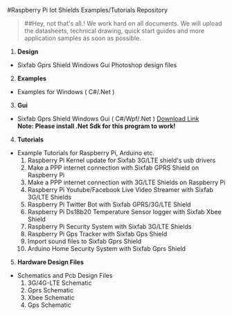 #Raspberry Pi Iot Shields Examples/Tutorials Repository

> ##Hey, not that's all.! We work hard on all documents. We will upload the datasheets,  technical drawing, quick start guides and more application samples as soon as possible.

1. **Design**
  - Sixfab Gprs Shield Windows Gui Photoshop design files

2. **Examples**
  - Examples for Windows ( C#/.Net )
  
3. **Gui**
  - Sixfab Gprs Shield Windows Gui ( C#/Wpf/.Net ) [Download Link](https://raw.githubusercontent.com/sixfab/rpiShields/master/gui/SixFabWpf.rar)<br/>
    **Note: Please install .Net Sdk for this program to work!**
  
4. **Tutorials**
  - Example Tutorials for Raspberry Pi, Arduino etc.
    1.  Raspberry Pi Kernel update for Sixfab 3G/LTE shield's usb drivers
    2.  Make a PPP internet connection with Sixfab GPRS Shield on Raspberry Pi
    3.  Make a PPP internet connection with 3G/LTE Shields on Raspberry Pi
    4.  Raspberry Pi Youtube/Facebook Live Video Streamer with Sixfab 3G/LTE Shields
    5.  Raspberry Pi Twitter Bot with Sixfab GPRS/3G/LTE Shield
    6.  Raspberry Pi Ds18b20 Temperature Sensor logger with Sixfab Xbee Shield
    7.  Raspberry Pi Security System with Sixfab 3G/LTE Shields
    8.  Raspberry Pi Gps Tracker with Sixfab Gps Shield
    9.  Import sound files to Sixfab Gprs Shield
    10. Arduino Home Security System with Sixfab Gprs Shield
    
5. **Hardware Design Files**
  - Schematics and Pcb Design Files
    1. 3G/4G-LTE Schematic
    2. Gprs Schematic 
    3. Xbee Schematic
    4. Gps Schematic 
